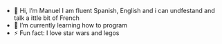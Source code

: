 - 👋 Hi, I’m Manuel
 I am fluent Spanish, English and i can undfestand and talk a ittle bit of French
- 🌱 I’m currently learning how to program
- ⚡ Fun fact: I love star wars and legos


